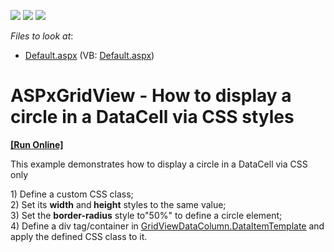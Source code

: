 <!-- default badges list -->
![](https://img.shields.io/endpoint?url=https://codecentral.devexpress.com/api/v1/VersionRange/128533826/11.2.10%2B)
[![](https://img.shields.io/badge/Open_in_DevExpress_Support_Center-FF7200?style=flat-square&logo=DevExpress&logoColor=white)](https://supportcenter.devexpress.com/ticket/details/E3938)
[![](https://img.shields.io/badge/📖_How_to_use_DevExpress_Examples-e9f6fc?style=flat-square)](https://docs.devexpress.com/GeneralInformation/403183)
<!-- default badges end -->
<!-- default file list -->
*Files to look at*:

* [Default.aspx](./CS/WebSite/Default.aspx) (VB: [Default.aspx](./VB/WebSite/Default.aspx))
<!-- default file list end -->
# ASPxGridView - How to display a circle in a DataCell via CSS styles
<!-- run online -->
**[[Run Online]](https://codecentral.devexpress.com/e3938/)**
<!-- run online end -->


<p>This example demonstrates how to display a circle in a DataCell via CSS only</p><p>1) Define a custom CSS class;<br />
2) Set its <strong>width</strong> and<strong> height</strong> styles to the same value;<br />
3) Set the <strong>border-radius</strong> style to"50%" to define a circle element; <br />
4) Define a div tag/container in <a href="http://documentation.devexpress.com/#AspNet/DevExpressWebASPxGridViewGridViewDataColumn_DataItemTemplatetopic"><u>GridViewDataColumn.DataItemTemplate</u></a> and apply the defined CSS class to it.</p>

<br/>


